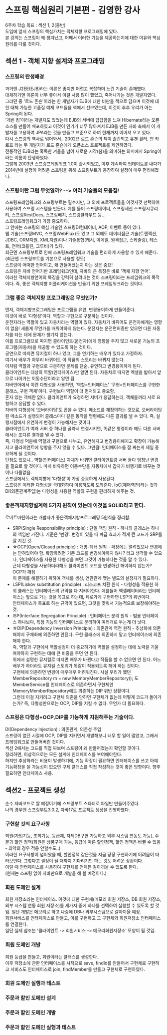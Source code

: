 # 스프링 핵심원리 기본편 - 김영한 강사  

6주차 학습 목표 : 섹션 1, 2(중반)  
도입에 앞서 스프링의 핵심가치는 객체지향 프로그래밍에 있다.  
본 강의는 스프링이 왜 생겨났고, 어째서 이러한 기능을 제공하는지에 대한 이유와 핵심원리를 다룰 것이다.   


## 섹션 1 - 객체 지향 설계와 프로그래밍  

### 스프링의 탄생배경  
과거엔 J2EE(EJB)라는 이론은 좋지만 어렵고 복잡하며 느린 기술이 존재했다.  
대체하기엔 이론이 너무 좋아서 이걸 사용 많이 했었고, 죽어나가는 것은 개발자였다.  
그러던 중 '로드 존슨'이라는 한 개발자가 EJB에 대한 비판을 책으로 담으며 이것에 대한 대체 가능한 고품질 예제 코드들을 책에서 선보였는데, 이것이 추후 우리가 아는 Spring이 된다.  
'개빈 킹'이라는 개발자도 있었는데 EJB의 서버에 답답함을 느껴 Hibernate라는 오픈소스를 만들어 배포하였고 이것이 인기가 너무 많아져서 EJB를 만든 자바 측에서 이 개발자를 고용하여 JPA라는 것을 만들고 표준으로 하여 현재까지 이어져 오고 있다.  
다시 스프링의 역사로 넘어와서.. 2002년 로드 존슨의 책이 출간되고 유겐 휠러, 얀 카로프 라는 두 개발자가 로드 존슨에게 오픈소스 프로젝트를 제안하였다.  
전통적인 EJB라는 혹독한 겨울을 넘어 새로운 시작(봄)을 의미하는 의미에서 Spring이라는 이름이 탄생하였다.  
그렇게 2003년 스프링프레임워크 1.0이 출시되었고, 이후 계속하여 업데이트를 내다가 2014년에 설정이 어려운 스프링을 위해 스프링부트가 등장하여 설정이 매우 편리해졌다.  

### 스프링이란 그럼 무엇일까? --> 여러 기술들의 모음집!  
스프링프레임워크와 스프링부트는 필수지만, 그 외에 프로젝트들을 이것저것 선택하여 사용하여 스프링 시스템을 만든다. 예를 들어 스프링데이터, 스프링세션 스프링시큐리티, 스프링RestDocs, 스프링배치, 스프링클라우드 등...  
스프링프레임워크가 가장 중요하다.  
그 안에는 스프링의 핵심 기술인 스프링DI컨테이너, AOP, 이벤트 등이 있다.  
웹 기술(스프링MVC, 스프링WebFlux)도 있고 그 외에도 데이터접근 기술(트랜잭션, JDBC, ORM지원, XML지원)이나 기술통합(캐시, 이메일, 원격접근, 스케줄링), 테스트, 언어(코틀린, 그루비)가 있다.  
최근엔 스프링부트로 인해 스프링프레임워크 기술을 편리하게 사용할 수 있게 해준다. (최근엔 스프링부트를 기본으로 사용할 정도)  
스프링이 어떠한 언어이고, 왜 만들어졌는지 아는 것은 중요!  
스프링은 자바 언어기반 프레임워크인데, 자바의 큰 특징은 바로 '객체 지향 언어'.  
이러한 객체지향언어의 특징을 강력히 살려내는 것이 스프링이라는 프레임워크의 목적이다. 즉, 좋은 객체지향 어플리케이션을 만들기 위한 프레임워크라는 것이다.  

### 그럼 좋은 객체지향 프로그래밍은 무엇인가?  
먼저, 객체지향프로그래밍은 프로그램을 유연, 변경용이하게 만들어준다.  
이것이 바로 '다형성'이다. 역할과 구현으로 구분하는 것이다.  
운전자라는 역할이 있고 자동차라는 역할이 있다. 자동차가 바뀌어도 운전자에게는 영향이 없음! 새롭게 무언가를 배워야하지 않는다. 운전자는 운전면허증만 있으면 다른 자동차를 타는 데에 문제가 생기지 않는다.  
이를 프로그램으로 따지면 클라이언트(운전자)에게 영향을 주지 않고 새로운 기능의 프로그램(자동차)을 제공할 수 있도록 하는 것이다.  
공연으로 따지면 뮤지컬이 하나 있고, 그를 연기하는 배우가 있다고 가정하자.  
여기서 배우가 아무리 바뀌어도 이 작품의 스토리는 바뀌지 않는다.  
이처럼 역할과 구현으로 구분하면 문제를 단순, 유연하고 변경용이하게 된다.  
클라이언트는 대상의 역할(인터페이스)만 알면 된다. 자동차로 따지면 엑셀을 밟아서 앞으로 나아가는 이동수단이라고 알면 됨.  
자바언어에서 이런 다형성을 사용하면, '역할=인터페이스' '구현=인터페이스를 구현한 클래스, 구현 객체'이다. 구현보다 역할이 더 먼저되고 중요함.  
혼자 있는 객체란 없다. 클라이언트가 요청하면 서버가 응답하는데, 객체들끼리 서로 요청하고 응답할 수 있다.  
자바의 다형성에 '오버라이딩'도 꼽을 수 있다. 메소드를 재정의하는 것으로, 오버라이딩된 메소드가 실행되어 클래스마다 같은 동작을 명령해도 다른 결과를 낼 수 있다. 즉, 실행시점에서 유연하게 변경이 가능해지는 것이다.  
클라이언트가 여러 서버 중 하나를 골라서 연결시키면, 똑같은 명령이라 해도 다른 서버에서는 또다른 결과를 낼 수 있다.  
즉, 다형성 덕분에 역할과 구현으로 나누고, 유연해지고 변경용이해지고 확장이 가능해지고 클라이언트에 영향을 주지 않을 수 있다. 그만큼! 인터페이스를 잘 짜는게 제일 중요하게 될 것이다.  
단점도 있으니.. 역할(인터페이스) 자체가 바뀌면 클라이언트랑 서버 둘다 엄청난 변경을 필요로 할 것이다. 마치 비유하면 이동수단을 자동차에서 갑자기 비행기로 바꾸는 것이나 다름없음.  
스프링에서도 객체지향에 '다형성'이 가장 중요하게 사용된다.  
스프링은 이러한 다형성을 극대화하여 이용하도록 도와준다. IoC(제어역전)라는 것과 DI(의존관계주입)는 다형성을 사용한 역할와 구현을 편리하게 해주는 것.  

### 좋은객체지향설계에 5가지 원칙이 있는데 이것을 SOLID라고 한다.  
로버트마틴이라는 개발자가 좋은객체지향프로그래밍 5원칙을 정리함.  
- SRP(Single Responsibility principle) : 단일 책임 원칙 - 하나의 클래스는 하나의 책임만 가진다. 기준은 '변경'. 변경이 있을 때 파급 효과가 적게 짠 코드가 SRP를 잘 지킨 것.  
- ☆OCP(Open/Closed principle) : 개방-폐쇄 원칙 - 확장에는 열려있으나 변경에는 닫혀있어야 함. 확장하려면 기존 코드를 변경해야하지 않나? 라고 생각할 수 있으나, 인터페이스를 사용한 다형성을 보면 그것이 가능하다는 것을 알 수 있다.  
근데 다형성을 사용하더라해도 클라이언트 코드를 변경하긴 해야하지 않는가? OCP가 깨짐  
이 문제를 해결하기 위하여 객체를 생성, 연관관계 맺는 별도의 설정자가 필요하다.  
- LSP(Liskov substitution principle) : 리스코프 치환 원칙 - 다형성을 적용한 하위 클래스는 인터페이스의 규약을 다 지켜야한다. 예를들어 엑셀레이터라는 인터페이스는 앞으로 가는 것을 목표로 하는데, 뒤로가게 구현하면 LSP의 위반이다.  
인터페이스가 목표로 하는 규약이 있으면, 그것을 맞춰서 기능적으로 보장해야하는 것.  
- ISP(Interface Segregation Principle) : 인터페이스 분리 원칙 - 범용 인터페이스 하나보다, 특정 기능의 인터페이스로 분리하여 여러개로 두는게 더 낫다.  
- ☆DIP(Dependency Inversion Principle) : 의존관계 역전 원칙 - 추상화에 의존해야지 구체화에 의존하면 안된다. 구현 클래스에 의존하지 말고 인터페이스에 의존해야 한다.  
즉, 역할과 구현에서 역할설정이 더 중요하기에 역할을 설정하는 데에 노력을 기울여야하지 구현하는 데에 큰 비중을 두면 안 된다.  
위에서 설명한 뮤지컬로 따지면 배우가 바뀐다고 작품을 할 수 없으면 안 된다. 어느 배우가 하더라도 뮤지컬 스토리가 똑같이 적용되도록 해야 하는 것이다.  
구현체에 의존하면 변경이 매우매우 어려워진다. 사실 우리가 했던 MemberRepository m = new MemoryMemberRepository(); 도 MemberService를 인터페이스로 의존하면서 구현체인 MemoryMemberRepository에도 의존하는 DIP 위반 상황이다.  
그런데 이걸 지키려고 구현체 의존을 안하면 구현체가 없는데 어떻게 코드가 돌아가는가? 즉, 다형성만으로는 OCP, DIP를 지킬 수 없다. 무언가 더 필요하다.  

### 스프링은 다형성+OCP,DIP를 가능하게 지원해주는 기술이다.  
DI(Dependency Injection) : 의존관계, 의존성 주입  
스프링이 없던 시절에 OCP, DIP를 지키면서 개발해보니 너무 할 일이 많았고, 그래서 프레임워크로 만들어버린 것이다.  
섹션 2에서는 코드를 직접 짜보며 스프링이 왜 만들어졌는지 확인할 것이다.  
정리하면, 이상적으로는 모든 설계에 인터페이스를 부여해야한다.  
하지만 추상화라는 비용이 발생하기에, 기능 확장이 필요하면 인터페이스를 쓰고 아예 기능확장을 쓸 가능성이 없으면 구체 클래스를 직접 작성하는 것이 좋은 방향이다. 향후 필요하면 인터페이스 사용.  


## 섹션2 - 프로젝트 생성  
순수 자바코드로 짤 예정이기에 스프링부트 스타터로 파일만 만들어주었다.  
나의 경우엔 스프링부트3.0.2, 자바17로 프로젝트 생성을 진행하였다.  

### 구현할 것의 요구사항  
회원(가입기능, 조회기능, 등급제, 자체DB구현 가능하고 외부 시스템 연동도 가능), 주문과 할인 정책(회원은 상품구매 가능, 등급에 따른 할인정책, 할인 정책은 바뀔 수 있음 - 최악의 경우 적용 안할수도..)  
이러한 요구사항이 넘어왔을 때, 할인정책 같은것을 지금 당장 구현하기에 어려움이 따라보인다. 그렇다고 결정이 될 때까지 기다리기만 하는 것도 어려운 상황이다.  
이럴 때 인터페이스를 사용하여 구현체를 언제든 갈아끼울 수 있도록 한다.  
(현재는 스프링 없이 자바만으로 개발을 해 볼 예정이다.)  

### 회원 도메인 설계     
회원 저장소라는 인터페이스. 이것에 대한 구현체(메모리 회원 저장소, DB 회원 저장소, 외부 시스템 연동 회원 저장소)를 세가지 중에 하나를 선택하여 실행할 수 있도록 할 것임. 일단 개발은 메모리로 하고 나중에 DB나 외부시스템으로 갈아끼울 예정.  
회원서비스를 인터페이스로 만들고, 이를 구현하고 그 구현체와 회원저장소 인터페이스를 연결한다.  
일단 실제 참조는 '클라이언트 -> 회원서비스 -> 메모리회원저장소' 모양이 될 것임.  

### 회원 도메인 개발  
회원 등급을 만들고, 회원이라는 클래스를 생성한다.  
이후 저장소에 관한 인터페이스를 시작으로 save, findId를 만들어서 구현체로 구현하고 서비스도 인터페이스로 join, findMember를 만들고 구현체로 구현하였다.  

### 회원 도메인 실행과 테스트  

### 주문과 할인 도메인 설계  

### 주문과 할인 도메인 개발  

### 주문과 할인 도메인 실행과 테스트  

